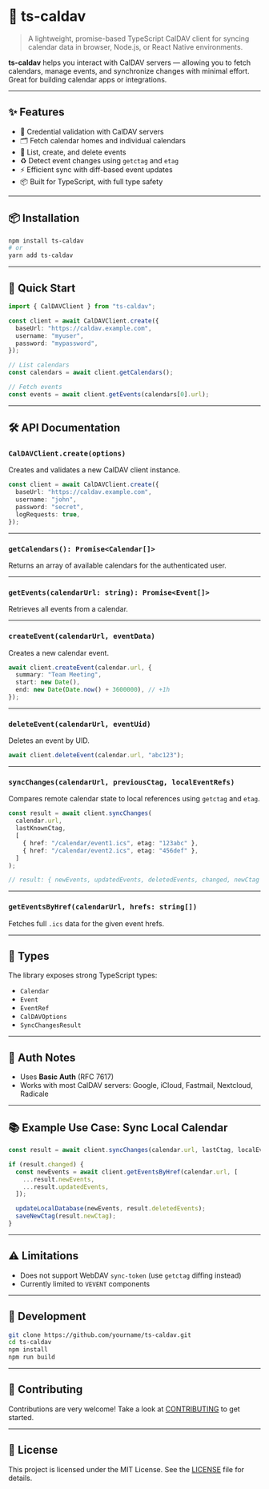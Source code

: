 # 📅 ts-caldav

> A lightweight, promise-based TypeScript CalDAV client for syncing calendar data in browser, Node.js, or React Native environments.

**ts-caldav** helps you interact with CalDAV servers — allowing you to fetch calendars, manage events, and synchronize changes with minimal effort. Great for building calendar apps or integrations.

---

## ✨ Features

- 🔐 Credential validation with CalDAV servers
- 🗂 Fetch calendar homes and individual calendars
- 📆 List, create, and delete events
- ♻️ Detect event changes using `getctag` and `etag`
- ⚡ Efficient sync with diff-based event updates
- 📦 Built for TypeScript, with full type safety

---

## 📦 Installation

```bash
npm install ts-caldav
# or
yarn add ts-caldav
```

---

## 🚀 Quick Start

```ts
import { CalDAVClient } from "ts-caldav";

const client = await CalDAVClient.create({
  baseUrl: "https://caldav.example.com",
  username: "myuser",
  password: "mypassword",
});

// List calendars
const calendars = await client.getCalendars();

// Fetch events
const events = await client.getEvents(calendars[0].url);
```

---

## 🛠 API Documentation

### `CalDAVClient.create(options)`

Creates and validates a new CalDAV client instance.

```ts
const client = await CalDAVClient.create({
  baseUrl: "https://caldav.example.com",
  username: "john",
  password: "secret",
  logRequests: true,
});
```

---

### `getCalendars(): Promise<Calendar[]>`

Returns an array of available calendars for the authenticated user.

---

### `getEvents(calendarUrl: string): Promise<Event[]>`

Retrieves all events from a calendar.

---

### `createEvent(calendarUrl, eventData)`

Creates a new calendar event.

```ts
await client.createEvent(calendar.url, {
  summary: "Team Meeting",
  start: new Date(),
  end: new Date(Date.now() + 3600000), // +1h
});
```

---

### `deleteEvent(calendarUrl, eventUid)`

Deletes an event by UID.

```ts
await client.deleteEvent(calendar.url, "abc123");
```

---

### `syncChanges(calendarUrl, previousCtag, localEventRefs)`

Compares remote calendar state to local references using `getctag` and `etag`.

```ts
const result = await client.syncChanges(
  calendar.url,
  lastKnownCtag,
  [
    { href: "/calendar/event1.ics", etag: "123abc" },
    { href: "/calendar/event2.ics", etag: "456def" },
  ]
);

// result: { newEvents, updatedEvents, deletedEvents, changed, newCtag }
```

---

### `getEventsByHref(calendarUrl, hrefs: string[])`

Fetches full `.ics` data for the given event hrefs.

---

## 🧱 Types

The library exposes strong TypeScript types:

- `Calendar`
- `Event`
- `EventRef`
- `CalDAVOptions`
- `SyncChangesResult`

---

## 🔐 Auth Notes

- Uses **Basic Auth** (RFC 7617)
- Works with most CalDAV servers: Google, iCloud, Fastmail, Nextcloud, Radicale

---

## 📚 Example Use Case: Sync Local Calendar

```ts
const result = await client.syncChanges(calendar.url, lastCtag, localEventRefs);

if (result.changed) {
  const newEvents = await client.getEventsByHref(calendar.url, [
    ...result.newEvents,
    ...result.updatedEvents,
  ]);

  updateLocalDatabase(newEvents, result.deletedEvents);
  saveNewCtag(result.newCtag);
}
```

---

## ⚠️ Limitations

- Does not support WebDAV `sync-token` (use `getctag` diffing instead)
- Currently limited to `VEVENT` components

---

## 🧪 Development

```bash
git clone https://github.com/yourname/ts-caldav.git
cd ts-caldav
npm install
npm run build
```

---

## 🤝 Contributing

Contributions are very welcome! Take a look at [CONTRIBUTING](./contributing.md) to get started.

---

## 📄 License

This project is licensed under the MIT License. See the [LICENSE](./license.txt) file for details.

